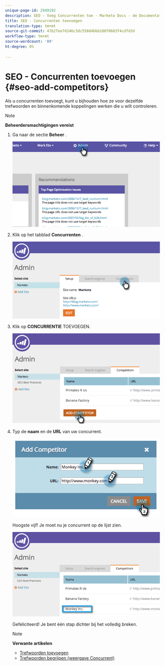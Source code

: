 ```yaml
---
unique-page-id: 2949192
description: SEO - Voeg Concurrenten toe - Marketo Docs - de Documentatie van het Product
title: SEO - Concurrenten toevoegen
translation-type: tm+mt
source-git-commit: 47b2fee7d146c3dc558d4bbb10070683f4cdfd3d
workflow-type: tm+mt
source-wordcount: '89'
ht-degree: 0%

---
```



# SEO - Concurrenten toevoegen {#seo-add-competitors}

Als u concurrenten toevoegt, kunt u bijhouden hoe ze voor dezelfde trefwoorden en binnenkomende koppelingen werken die u wilt controleren.

>[!NOTE]
>
>**Beheerdersmachtigingen vereist**

1. Ga naar de sectie **Beheer** .

   ![](assets/image2014-9-17-21-3a12-3a15.png)

1. Klik op het tabblad **Concurrenten** .

   ![](assets/image2014-9-17-21-3a12-3a31.png)

1. Klik op **CONCURRENTIE** TOEVOEGEN.

   ![](assets/image2014-9-17-21-3a12-3a38.png)

1. Typ de **naam** en de **URL** van uw concurrent.

   ![](assets/image2014-9-17-21-3a13-3a5.png)

   Hoogste vijf! Je moet nu je concurrent op de lijst zien.

   ![](assets/image2014-9-17-21-3a13-3a14.png)

   Gefeliciteerd! Je bent één stap dichter bij het volledig breken.

   >[!NOTE]
   >
   >**Verwante artikelen**
   >
   >    
   >    
   >    * [Trefwoorden toevoegen](../../../../product-docs/additional-apps/seo/keywords/seo-add-keywords.md)
   >    * [Trefwoorden begrijpen (weergave Concurrent)](../../../../product-docs/additional-apps/seo/keywords/seo-understanding-keywords.md)


